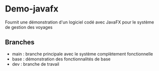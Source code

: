 # Demo-javafx

Fournit une démonstration d'un logiciel codé avec JavaFX pour le système de gestion des voyages

## Branches 

- main : branche principale avec le système complètement fonctionnelle
- base : démonstration des fonctionnalités de base
- dev : branche de travail